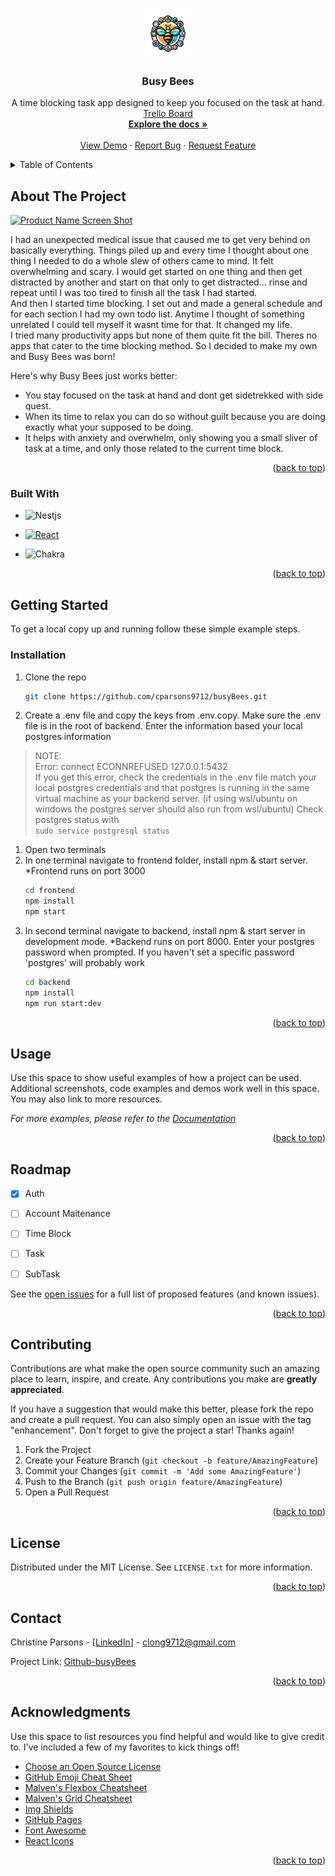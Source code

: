 <!-- Improved compatibility of back to top link: See: https://github.com/othneildrew/Best-README-Template/pull/73 -->
<a name="readme-top"></a>
<!--
*** Thanks for checking out the Best-README-Template. If you have a suggestion
*** that would make this better, please fork the repo and create a pull request
*** or simply open an issue with the tag "enhancement".
*** Don't forget to give the project a star!
*** Thanks again! Now go create something AMAZING! :D
-->





<!-- PROJECT LOGO -->
<br />
<div align="center">
  <a href="https://github.com/othneildrew/Best-README-Template">
    <img src="frontend/public/busyBeeLogo.webp" alt="Logo" width="80" height="80">
  </a>

  <h3 align="center">Busy Bees</h3>

  <p align="center">
    A time blocking task app designed to keep you focused on the task at hand.
    <br />
    <a href="https://trello.com/b/8FFXyDm2/app">Trello Board</a>
    <br />
    <a href="https://github.com/othneildrew/Best-README-Template"><strong>Explore the docs »</strong></a>
    <br />
    <br />
    <a href="https://github.com/cparsons9712/busyBees">View Demo</a>
    ·
    <a href="https://github.com/cparsons9712/busyBees/issues">Report Bug</a>
    ·
    <a href="https://github.com/cparsons9712/busyBees/issues">Request Feature</a>
  </p>
</div>



<!-- TABLE OF CONTENTS -->
<details>
  <summary>Table of Contents</summary>
  <ol>
    <li>
      <a href="#about-the-project">About The Project</a>
      <ul>
        <li><a href="#built-with">Built With</a></li>
      </ul>
    </li>
    <li>
      <a href="#getting-started">Getting Started</a>
      <ul>
        <li><a href="#prerequisites">Prerequisites</a></li>
        <li><a href="#installation">Installation</a></li>
      </ul>
    </li>
    <li><a href="#usage">Usage</a></li>
    <li><a href="#roadmap">Roadmap</a></li>
    <li><a href="#contributing">Contributing</a></li>
    <li><a href="#license">License</a></li>
    <li><a href="#contact">Contact</a></li>
    <li><a href="#acknowledgments">Acknowledgments</a></li>
  </ol>
</details>



<!-- ABOUT THE PROJECT -->
## About The Project

[![Product Name Screen Shot][product-screenshot]](https://example.com)

I had an unexpected medical issue that caused me to get very behind on basically everything. Things piled up and every time I thought about one thing I needed to do a whole slew of others came to mind. It felt overwhelming and scary. I would get started on one thing and then get distracted by another and start on that only to get distracted... rinse and repeat until I was too tired to finish all the task I had started.
<br>
And then I started time blocking. I set out and made a general schedule and for each section I had my own todo list. Anytime I thought of something unrelated I could tell myself it wasnt time for that. It changed my life.
<br>
I tried many productivity apps but none of them quite fit the bill. Theres no apps that cater to the time blocking method. So I decided to make my own and Busy Bees was born!

Here's why Busy Bees just works better:
* You stay focused on the task at hand and dont get sidetrekked with side quest.
* When its time to relax you can do so without guilt because you are doing exactly what your supposed to be doing.
* It helps with anxiety and overwhelm, only showing you a small sliver of task at a time, and only those related to the current time block.



<p align="right">(<a href="#readme-top">back to top</a>)</p>



### Built With


* ![Nestjs](https://img.shields.io/badge/-NestJs-ea2845?style=flat-square&logo=nestjs&logoColor=white)

* [![React][React.js]][React-url]
* ![Chakra](https://img.shields.io/badge/chakra-%234ED1C5.svg?style=for-the-badge&logo=chakraui&logoColor=white)


<p align="right">(<a href="#readme-top">back to top</a>)</p>



<!-- GETTING STARTED -->
## Getting Started

To get a local copy up and running follow these simple example steps.



### Installation


1. Clone the repo
   ```sh
   git clone https://github.com/cparsons9712/busyBees.git
   ```
2. Create a .env file and copy the keys from .env.copy. Make sure the .env file is in the root of backend. Enter the information based your local postgres information


  > NOTE: <br>
    Error: connect ECONNREFUSED 127.0.0.1:5432
    <br>
    If you get this error, check the credentials in the .env file match your local postgres credentials and that postgres is running in the same virtual machine as your backend server. (if using wsl/ubuntu on windows the postgres server should also run from wsl/ubuntu) Check postgres status with <br>
      ```
        sudo service postgresql status
      ```

1. Open two terminals
2. In one terminal navigate to frontend folder, install npm & start server. *Frontend runs on port 3000
   ```sh
   cd frontend
   npm install
   npm start
   ```
3. In second terminal navigate to backend, install npm & start server in development mode. *Backend runs on port 8000. Enter your postgres password when prompted. If you haven't set a specific password 'postgres' will probably work
   ```sh
   cd backend
   npm install
   npm run start:dev
   ```




<p align="right">(<a href="#readme-top">back to top</a>)</p>



<!-- USAGE EXAMPLES -->
## Usage

Use this space to show useful examples of how a project can be used. Additional screenshots, code examples and demos work well in this space. You may also link to more resources.

_For more examples, please refer to the [Documentation](https://example.com)_

<p align="right">(<a href="#readme-top">back to top</a>)</p>



<!-- ROADMAP -->
## Roadmap

- [x] Auth
- [ ] Account Maitenance
- [ ] Time Block
- [ ] Task
- [ ] SubTask


See the [open issues](https://github.com/othneildrew/Best-README-Template/issues) for a full list of proposed features (and known issues).

<p align="right">(<a href="#readme-top">back to top</a>)</p>



<!-- CONTRIBUTING -->
## Contributing

Contributions are what make the open source community such an amazing place to learn, inspire, and create. Any contributions you make are **greatly appreciated**.

If you have a suggestion that would make this better, please fork the repo and create a pull request. You can also simply open an issue with the tag "enhancement".
Don't forget to give the project a star! Thanks again!

1. Fork the Project
2. Create your Feature Branch (`git checkout -b feature/AmazingFeature`)
3. Commit your Changes (`git commit -m 'Add some AmazingFeature'`)
4. Push to the Branch (`git push origin feature/AmazingFeature`)
5. Open a Pull Request

<p align="right">(<a href="#readme-top">back to top</a>)</p>



<!-- LICENSE -->
## License

Distributed under the MIT License. See `LICENSE.txt` for more information.

<p align="right">(<a href="#readme-top">back to top</a>)</p>



<!-- CONTACT -->
## Contact

Christine Parsons - [[LinkedIn](https://www.linkedin.com/in/christine-parsons-498b046a/)] - clong9712@gmail.com

Project Link: [Github-busyBees](https://github.com/cparsons9712/busyBees)

<p align="right">(<a href="#readme-top">back to top</a>)</p>



<!-- ACKNOWLEDGMENTS -->
## Acknowledgments

Use this space to list resources you find helpful and would like to give credit to. I've included a few of my favorites to kick things off!

* [Choose an Open Source License](https://choosealicense.com)
* [GitHub Emoji Cheat Sheet](https://www.webpagefx.com/tools/emoji-cheat-sheet)
* [Malven's Flexbox Cheatsheet](https://flexbox.malven.co/)
* [Malven's Grid Cheatsheet](https://grid.malven.co/)
* [Img Shields](https://shields.io)
* [GitHub Pages](https://pages.github.com)
* [Font Awesome](https://fontawesome.com)
* [React Icons](https://react-icons.github.io/react-icons/search)

<p align="right">(<a href="#readme-top">back to top</a>)</p>



<!-- MARKDOWN LINKS & IMAGES -->
<!-- https://www.markdownguide.org/basic-syntax/#reference-style-links -->
[contributors-shield]: https://img.shields.io/github/contributors/othneildrew/Best-README-Template.svg?style=for-the-badge
[contributors-url]: https://github.com/othneildrew/Best-README-Template/graphs/contributors
[forks-shield]: https://img.shields.io/github/forks/othneildrew/Best-README-Template.svg?style=for-the-badge
[forks-url]: https://github.com/othneildrew/Best-README-Template/network/members
[stars-shield]: https://img.shields.io/github/stars/othneildrew/Best-README-Template.svg?style=for-the-badge
[stars-url]: https://github.com/othneildrew/Best-README-Template/stargazers
[issues-shield]: https://img.shields.io/github/issues/othneildrew/Best-README-Template.svg?style=for-the-badge
[issues-url]: https://github.com/othneildrew/Best-README-Template/issues
[license-shield]: https://img.shields.io/github/license/othneildrew/Best-README-Template.svg?style=for-the-badge
[license-url]: https://github.com/othneildrew/Best-README-Template/blob/master/LICENSE.txt
[linkedin-shield]: https://img.shields.io/badge/-LinkedIn-black.svg?style=for-the-badge&logo=linkedin&colorB=555
[linkedin-url]: https://linkedin.com/in/othneildrew
[product-screenshot]: images/screenshot.png
[Next.js]: https://img.shields.io/badge/next.js-000000?style=for-the-badge&logo=nextdotjs&logoColor=white
[Next-url]: https://nextjs.org/
[React.js]: https://img.shields.io/badge/React-20232A?style=for-the-badge&logo=react&logoColor=61DAFB
[React-url]: https://reactjs.org/
[Vue.js]: https://img.shields.io/badge/Vue.js-35495E?style=for-the-badge&logo=vuedotjs&logoColor=4FC08D
[Vue-url]: https://vuejs.org/
[Angular.io]: https://img.shields.io/badge/Angular-DD0031?style=for-the-badge&logo=angular&logoColor=white
[Angular-url]: https://angular.io/
[Svelte.dev]: https://img.shields.io/badge/Svelte-4A4A55?style=for-the-badge&logo=svelte&logoColor=FF3E00
[Svelte-url]: https://svelte.dev/
[Laravel.com]: https://img.shields.io/badge/Laravel-FF2D20?style=for-the-badge&logo=laravel&logoColor=white
[Laravel-url]: https://laravel.com
[Bootstrap.com]: https://img.shields.io/badge/Bootstrap-563D7C?style=for-the-badge&logo=bootstrap&logoColor=white
[Bootstrap-url]: https://getbootstrap.com
[JQuery.com]: https://img.shields.io/badge/jQuery-0769AD?style=for-the-badge&logo=jquery&logoColor=white
[JQuery-url]: https://jquery.com
[Chakra-url]: (https://img.shields.io/badge/chakra-%234ED1C5.svg?style=for-the-badge&logo=chakraui&logoColor=white)
